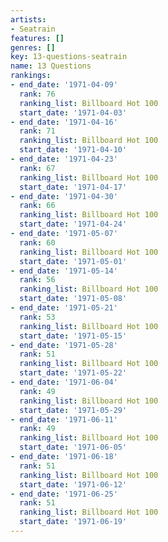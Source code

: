 ```yaml
---
artists:
- Seatrain
features: []
genres: []
key: 13-questions-seatrain
name: 13 Questions
rankings:
- end_date: '1971-04-09'
  rank: 76
  ranking_list: Billboard Hot 100
  start_date: '1971-04-03'
- end_date: '1971-04-16'
  rank: 71
  ranking_list: Billboard Hot 100
  start_date: '1971-04-10'
- end_date: '1971-04-23'
  rank: 67
  ranking_list: Billboard Hot 100
  start_date: '1971-04-17'
- end_date: '1971-04-30'
  rank: 66
  ranking_list: Billboard Hot 100
  start_date: '1971-04-24'
- end_date: '1971-05-07'
  rank: 60
  ranking_list: Billboard Hot 100
  start_date: '1971-05-01'
- end_date: '1971-05-14'
  rank: 56
  ranking_list: Billboard Hot 100
  start_date: '1971-05-08'
- end_date: '1971-05-21'
  rank: 53
  ranking_list: Billboard Hot 100
  start_date: '1971-05-15'
- end_date: '1971-05-28'
  rank: 51
  ranking_list: Billboard Hot 100
  start_date: '1971-05-22'
- end_date: '1971-06-04'
  rank: 49
  ranking_list: Billboard Hot 100
  start_date: '1971-05-29'
- end_date: '1971-06-11'
  rank: 49
  ranking_list: Billboard Hot 100
  start_date: '1971-06-05'
- end_date: '1971-06-18'
  rank: 51
  ranking_list: Billboard Hot 100
  start_date: '1971-06-12'
- end_date: '1971-06-25'
  rank: 51
  ranking_list: Billboard Hot 100
  start_date: '1971-06-19'
---
```


